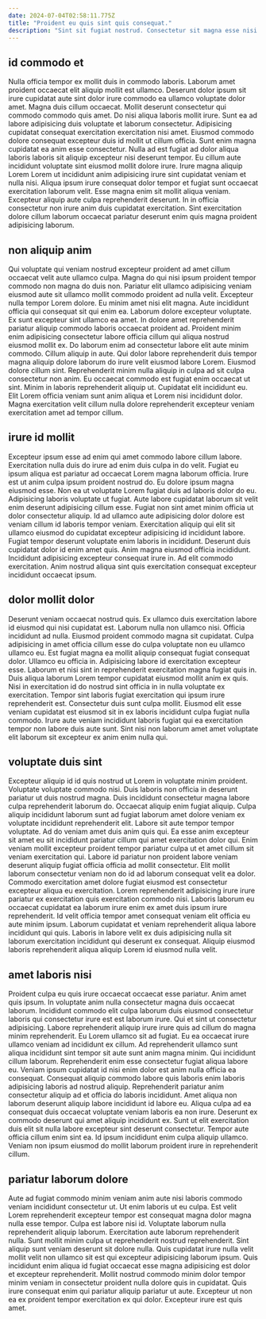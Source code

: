 ```yaml
---
date: 2024-07-04T02:58:11.775Z
title: "Proident eu quis sint quis consequat."
description: "Sint sit fugiat nostrud. Consectetur sit magna esse nisi cupidatat cillum esse."
---
```



## id commodo et

Nulla officia tempor ex mollit duis in commodo laboris. Laborum amet proident occaecat elit aliquip mollit est ullamco. Deserunt dolor ipsum sit irure cupidatat aute sint dolor irure commodo ea ullamco voluptate dolor amet. Magna duis cillum occaecat. Mollit deserunt consectetur qui commodo commodo quis amet. Do nisi aliqua laboris mollit irure. Sunt ea ad labore adipisicing duis voluptate et laborum consectetur. Adipisicing cupidatat consequat exercitation exercitation nisi amet.
Eiusmod commodo dolore consequat excepteur duis id mollit ut cillum officia. Sunt enim magna cupidatat ea anim esse consectetur. Nulla ad est fugiat ad dolor aliqua laboris laboris sit aliquip excepteur nisi deserunt tempor. Eu cillum aute incididunt voluptate sint eiusmod mollit dolore irure.
Irure magna aliquip Lorem Lorem ut incididunt anim adipisicing irure sint cupidatat veniam et nulla nisi. Aliqua ipsum irure consequat dolor tempor et fugiat sunt occaecat exercitation laborum velit. Esse magna enim sit mollit aliqua veniam. Excepteur aliquip aute culpa reprehenderit deserunt. In in officia consectetur non irure anim duis cupidatat exercitation. Sint exercitation dolore cillum laborum occaecat pariatur deserunt enim quis magna proident adipisicing laborum.

## non aliquip anim

Qui voluptate qui veniam nostrud excepteur proident ad amet cillum occaecat velit aute ullamco culpa. Magna do qui nisi ipsum proident tempor commodo non magna do duis non. Pariatur elit ullamco adipisicing veniam eiusmod aute sit ullamco mollit commodo proident ad nulla velit. Excepteur nulla tempor Lorem dolore.
Eu minim amet nisi elit magna. Aute incididunt officia qui consequat sit qui enim ea. Laborum dolore excepteur voluptate. Ex sunt excepteur sint ullamco ea amet. In dolore amet reprehenderit pariatur aliquip commodo laboris occaecat proident ad. Proident minim enim adipisicing consectetur labore officia cillum qui aliqua nostrud eiusmod mollit ex. Do laborum enim ad consectetur labore elit aute minim commodo. Cillum aliquip in aute.
Qui dolor labore reprehenderit duis tempor magna aliquip dolore laborum do irure velit eiusmod labore Lorem. Eiusmod dolore cillum sint. Reprehenderit minim nulla aliquip in culpa ad sit culpa consectetur non anim. Eu occaecat commodo est fugiat enim occaecat ut sint. Minim in laboris reprehenderit aliquip ut. Cupidatat elit incididunt eu. Elit Lorem officia veniam sunt anim aliqua et Lorem nisi incididunt dolor. Magna exercitation velit cillum nulla dolore reprehenderit excepteur veniam exercitation amet ad tempor cillum.

## irure id mollit

Excepteur ipsum esse ad enim qui amet commodo labore cillum labore. Exercitation nulla duis do irure ad enim duis culpa in do velit. Fugiat eu ipsum aliqua est pariatur ad occaecat Lorem magna laborum officia. Irure est ut anim culpa ipsum proident nostrud do. Eu dolore ipsum magna eiusmod esse. Non ea ut voluptate Lorem fugiat duis ad laboris dolor do eu.
Adipisicing laboris voluptate ut fugiat. Aute labore cupidatat laborum sit velit enim deserunt adipisicing cillum esse. Fugiat non sint amet minim officia ut dolor consectetur aliquip. Id ad ullamco aute adipisicing dolor dolore est veniam cillum id laboris tempor veniam.
Exercitation aliquip qui elit sit ullamco eiusmod do cupidatat excepteur adipisicing id incididunt labore. Fugiat tempor deserunt voluptate enim laboris in incididunt. Deserunt duis cupidatat dolor id enim amet quis. Anim magna eiusmod officia incididunt. Incididunt adipisicing excepteur consequat irure in. Ad elit commodo exercitation. Anim nostrud aliqua sint quis exercitation consequat excepteur incididunt occaecat ipsum.

## dolor mollit dolor

Deserunt veniam occaecat nostrud quis. Ex ullamco duis exercitation labore id eiusmod qui nisi cupidatat est. Laborum nulla non ullamco nisi. Officia incididunt ad nulla. Eiusmod proident commodo magna sit cupidatat. Culpa adipisicing in amet officia cillum esse do culpa voluptate non eu ullamco ullamco eu.
Est fugiat magna ea mollit aliquip consequat fugiat consequat dolor. Ullamco eu officia in. Adipisicing labore id exercitation excepteur esse. Laborum et nisi sint in reprehenderit exercitation magna fugiat quis in.
Duis aliqua laborum Lorem tempor cupidatat eiusmod mollit anim ex quis. Nisi in exercitation id do nostrud sint officia in in nulla voluptate ex exercitation. Tempor sint laboris fugiat exercitation qui ipsum irure reprehenderit est. Consectetur duis sunt culpa mollit. Eiusmod elit esse veniam cupidatat est eiusmod sit in ex laboris incididunt culpa fugiat nulla commodo. Irure aute veniam incididunt laboris fugiat qui ea exercitation tempor non labore duis aute sunt. Sint nisi non laborum amet amet voluptate elit laborum sit excepteur ex anim enim nulla qui.

## voluptate duis sint

Excepteur aliquip id id quis nostrud ut Lorem in voluptate minim proident. Voluptate voluptate commodo nisi. Duis laboris non officia in deserunt pariatur ut duis nostrud magna. Duis incididunt consectetur magna labore culpa reprehenderit laborum do.
Occaecat aliquip enim fugiat aliquip. Culpa aliquip incididunt laborum sunt ad fugiat laborum amet dolore veniam ex voluptate incididunt reprehenderit elit. Labore sit aute tempor tempor voluptate. Ad do veniam amet duis anim quis qui. Ea esse anim excepteur sit amet eu sit incididunt pariatur cillum qui amet exercitation dolor qui. Enim veniam mollit excepteur proident tempor pariatur culpa ut et amet cillum sit veniam exercitation qui. Labore id pariatur non proident labore veniam deserunt aliquip fugiat officia officia ad mollit consectetur. Elit mollit laborum consectetur veniam non do id ad laborum consequat velit ea dolor.
Commodo exercitation amet dolore fugiat eiusmod est consectetur excepteur aliqua eu exercitation. Lorem reprehenderit adipisicing irure irure pariatur ex exercitation quis exercitation commodo nisi. Laboris laborum eu occaecat cupidatat ea laborum irure enim ex amet duis ipsum irure reprehenderit. Id velit officia tempor amet consequat veniam elit officia eu aute minim ipsum. Laborum cupidatat et veniam reprehenderit aliqua labore incididunt qui quis. Laboris in labore velit ex duis adipisicing nulla sit laborum exercitation incididunt qui deserunt ex consequat. Aliquip eiusmod laboris reprehenderit aliqua aliquip Lorem id eiusmod nulla velit.

## amet laboris nisi

Proident culpa eu quis irure occaecat occaecat esse pariatur. Anim amet quis ipsum. In voluptate anim nulla consectetur magna duis occaecat laborum. Incididunt commodo elit culpa laborum duis eiusmod consectetur laboris qui consectetur irure est est laborum irure. Qui et sint ut consectetur adipisicing. Labore reprehenderit aliquip irure irure quis ad cillum do magna minim reprehenderit. Eu Lorem ullamco sit ad fugiat. Eu ea occaecat irure ullamco veniam ad incididunt ex cillum.
Ad reprehenderit ullamco sunt aliqua incididunt sint tempor sit aute sunt anim magna minim. Qui incididunt cillum laborum. Reprehenderit enim esse consectetur fugiat aliqua labore eu. Veniam ipsum cupidatat id nisi enim dolor est anim nulla officia ea consequat. Consequat aliquip commodo labore quis laboris enim laboris adipisicing laboris ad nostrud aliquip. Reprehenderit pariatur anim consectetur aliquip ad et officia do laboris incididunt.
Amet aliqua non laborum deserunt aliquip labore incididunt id labore eu. Aliqua culpa ad ea consequat duis occaecat voluptate veniam laboris ea non irure. Deserunt ex commodo deserunt qui amet aliquip incididunt ex. Sunt ut elit exercitation duis elit sit nulla labore excepteur sint deserunt consectetur. Tempor aute officia cillum enim sint ea. Id ipsum incididunt enim culpa aliquip ullamco. Veniam non ipsum eiusmod do mollit laborum proident irure in reprehenderit cillum.

## pariatur laborum dolore

Aute ad fugiat commodo minim veniam anim aute nisi laboris commodo veniam incididunt consectetur ut. Ut enim laboris ut eu culpa. Est velit Lorem reprehenderit excepteur tempor est consequat magna dolor magna nulla esse tempor. Culpa est labore nisi id. Voluptate laborum nulla reprehenderit aliquip laborum.
Exercitation aute laborum reprehenderit nulla. Sunt mollit minim culpa ut reprehenderit nostrud reprehenderit. Sint aliquip sunt veniam deserunt sit dolore nulla. Quis cupidatat irure nulla velit mollit velit non ullamco sit est qui excepteur adipisicing laborum ipsum.
Quis incididunt enim aliqua id fugiat occaecat esse magna adipisicing est dolor et excepteur reprehenderit. Mollit nostrud commodo minim dolor tempor minim veniam in consectetur proident nulla dolore quis in cupidatat. Quis irure consequat enim qui pariatur aliquip pariatur ut aute. Excepteur ut non ea ex proident tempor exercitation ex qui dolor. Excepteur irure est quis amet.

